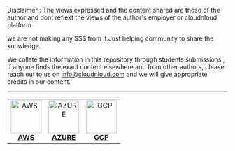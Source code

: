 Disclaimer : The views expressed and the content shared are those of the author and dont reflext the views of the author's employer or cloudnloud platform

we are not making any $$$ from it.Just helping community to share the knowledge.

We collate the information in this repository through students submissions , if anyone finds the exact content elsewhere and from other authors, please reach out to us on info@cloudnloud.com and we will give appropriate credits in our content.

****

<!-- ALL-TOPICS-LIST:START -->
<!-- prettier-ignore-start -->
<!-- markdownlint-disable -->
<center>
<table>
  <tr>
    <td align="center"><a href="/terraform/aws/README.md"><img src="/images/aws.png" width="70px;" height="75px;" alt="AWS" /><br /><b>AWS</b></a></td>
    <td align="center"><a href="/terraform/azure/README.md"><img src="/images/azure.png" width="70px;" height="75px;" alt="AZURE" /><br /><b>AZURE</b></a></td>
    <td align="center"><a href="/terraform/Google/README.md"><img src="/images/googlecloud.png" width="70px;" height="75px;" alt="GCP" /><br /><b>GCP</b></a></td>
</tr>
</table>
</center>
<!-- markdownlint-enable -->
<!-- prettier-ignore-end -->
<!-- ALL-TOPICS-LIST:END -->






